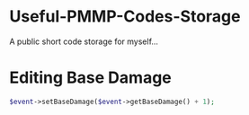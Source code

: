 # Useful-PMMP-Codes-Storage
A public short code storage for myself...

# Editing Base Damage
```php
$event->setBaseDamage($event->getBaseDamage() + 1);
```
